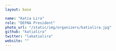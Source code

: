 ```yaml
---
layout: base

name: "Katia Lira"
role: "DEFNA President"
photo_url: "/static/img/organizers/katialira.jpg"
github: "katialira"
twitter: "lakatialira"
website: ""
---
```

